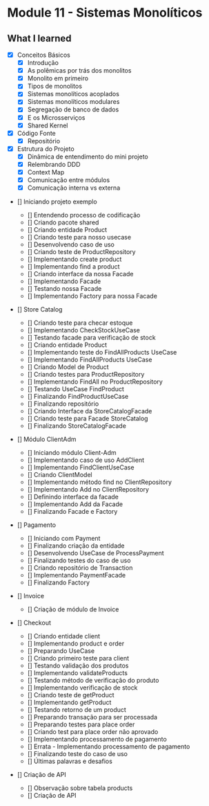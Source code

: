 # Module 11 - Sistemas Monolíticos

## What I learned

- [x] Conceitos Básicos
  - [x] Introdução
  - [x] As polêmicas por trás dos monolitos
  - [x] Monolito em primeiro
  - [x] Tipos de monolitos
  - [x] Sistemas monolíticos acoplados
  - [x] Sistemas monolíticos modulares
  - [x] Segregação de banco de dados
  - [x] E os Microsserviços
  - [x] Shared Kernel

- [x] Código Fonte
    - [x] Repositório

- [x] Estrutura do Projeto
  - [x] Dinâmica de entendimento do mini projeto
  - [x] Relembrando DDD
  - [x] Context Map
  - [x] Comunicação entre módulos
  - [x] Comunicação interna vs externa

- [] Iniciando projeto exemplo
  - [] Entendendo processo de codificação
  - [] Criando pacote shared
  - [] Criando entidade Product
  - [] Criando teste para nosso usecase
  - [] Desenvolvendo caso de uso
  - [] Criando teste de ProductRepository
  - [] Implementando create product
  - [] Implementando find a product
  - [] Criando interface da nossa Facade
  - [] Implementando Facade
  - [] Testando nossa Facade
  - [] Implementando Factory para nossa Facade

- [] Store Catalog
  - [] Criando teste para checar estoque
  - [] Implementando CheckStockUseCase
  - [] Testando facade para verificação de stock
  - [] Criando entidade Product
  - [] Implementando teste do FindAllProducts UseCase
  - [] Implementando FindAllProducts UseCase
  - [] Criando Model de Product
  - [] Criando testes para ProductRepository
  - [] Implementando FindAll no ProductRepository
  - [] Testando UseCase FindProduct
  - [] Finalizando FindProductUseCase
  - [] Finalizando repositório
  - [] Criando Interface da StoreCatalogFacade
  - [] Criando teste para Facade StoreCatalog
  - [] Finalizando StoreCatalogFacade

- [] Módulo ClientAdm
  - [] Iniciando módulo Client-Adm
  - [] Implementando caso de uso AddClient
  - [] Implementando FindClientUseCase
  - [] Criando ClientModel
  - [] Implementando método find no ClientRepository
  - [] Implementando Add no ClientRepository
  - [] Definindo interface da facade
  - [] Implementando Add da Facade
  - [] Finalizando Facade e Factory

- [] Pagamento
  - [] Iniciando com Payment
  - [] Finalizando criação da entidade
  - [] Desenvolvendo UseCase de ProcessPayment
  - [] Finalizando testes do caso de uso
  - [] Criando repositório de Transaction
  - [] Implementando PaymentFacade
  - [] Finalizando Factory

- [] Invoice
  - [] Criação de módulo de Invoice

- [] Checkout
  - [] Criando entidade client
  - [] Implementando product e order
  - [] Preparando UseCase
  - [] Criando primeiro teste para client
  - [] Testando validação dos produtos
  - [] Implementando validateProducts
  - [] Testando método de verificação do produto
  - [] Implementando verificação de stock
  - [] Criando teste de getProduct
  - [] Implementando getProduct
  - [] Testando retorno de um product
  - [] Preparando transação para ser processada
  - [] Preparando testes para place order
  - [] Criando test para place order não aprovado
  - [] Implementando processamento de pagamento
  - [] Errata - Implementando processamento de pagamento
  - [] Finalizando teste do caso de uso
  - [] Últimas palavras e desafios

- [] Criação de API
  - [] Observação sobre tabela products
  - [] Criação de API